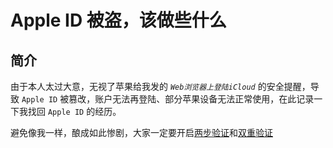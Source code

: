# Apple ID 被盗，该做些什么

## 简介

由于本人太过大意，无视了苹果给我发的 *`Web浏览器上登陆iCloud`* 的安全提醒，导致 `Apple ID` 被篡改，账户无法再登陆、部分苹果设备无法正常使用，在此记录一下我找回 `Apple ID` 的经历。

避免像我一样，酿成如此惨剧，大家一定要开启[两步验证](https://support.apple.com/zh-cn/HT204152)和[双重验证](https://support.apple.com/zh-cn/HT204915)
